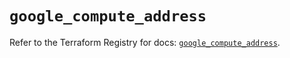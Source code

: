 # `google_compute_address`

Refer to the Terraform Registry for docs: [`google_compute_address`](https://registry.terraform.io/providers/hashicorp/google/5.31.1/docs/resources/compute_address).
